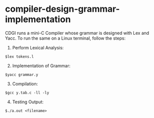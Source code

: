 # compiler-design-grammar-implementation
CDGI runs a mini-C Compiler whose grammar is designed with Lex and Yacc.
To run the same on a Linux terminal, follow the steps:
1) Perform Lexical Analysis:
```
$lex tokens.l
```
2) Implementation of Grammar:
```
$yacc grammar.y
```
3) Compilation:
```
$gcc y.tab.c -ll -ly
```
4) Testing Output:
```
$./a.out <filename>
```
